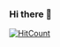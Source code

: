 ### Hi there 👋

[![HitCount](http://hits.dwyl.com/uvyuva/uvyuva.svg)](http://hits.dwyl.com/uvyuva/uvyuva)

<!--
**uvyuva/uvyuva** is a ✨ _special_ ✨ repository because its `README.md` (this file) appears on your GitHub profile.

Here are some ideas to get you started:

- 🔭 I’m currently working on ...
- 🌱 I’m currently learning ...
- 👯 I’m looking to collaborate on ...
- 🤔 I’m looking for help with ... 
- 💬 Ask me about ... Databases
- 📫 How to reach me: ...[mailme] [yuvauv06@gmail.com]
- 😄 Pronouns: ...
- ⚡ Fun fact: ...
-->
